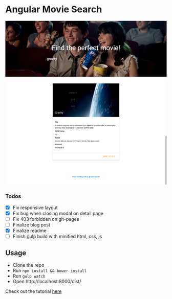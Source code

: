 # Angular Movie Search

![](/app/images/readme_image.png)

### Todos

- [x] Fix responsive layout
- [x] Fix bug when closing modal on detail page
- [ ] Fix 403 forbidden on gh-pages
- [ ] Finalize blog post
- [x] Finalize readme
- [ ] Finish gulp build with minified html, css, js

## Usage

- Clone the repo
- Run `npm install && bower install`
- Run `gulp watch`
- Open http://localhost:8000/dist/

Check out the tutorial [here](http://cameronjroe.com/code/angular-movie-search)